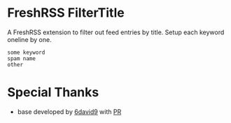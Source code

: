 # FreshRSS FilterTitle

A FreshRSS extension to filter out feed entries by title.
Setup each keyword oneline by one.

```
some keyword
spam name
other
```

# Special Thanks
- base developed by [6david9](https://github.com/6david9) with [PR](https://github.com/cn-tools/cntools_FreshRssExtensions/pull/9)
